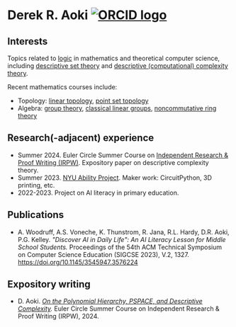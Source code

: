 # Derek R. Aoki [![ORCID logo](https://info.orcid.org/wp-content/uploads/2019/11/orcid_16x16.png)](https://orcid.org/0000-0003-0352-1963)

## Interests
Topics related to [logic](https://en.wikipedia.org/wiki/Mathematical_logic) in mathematics and theoretical computer science, including [descriptive set theory](https://en.wikipedia.org/wiki/Descriptive_set_theory) and [descriptive (computational) complexity theory](https://en.wikipedia.org/wiki/Descriptive_complexity_theory). 

Recent mathematics courses include:
- Topology: [linear topology](https://en.wikipedia.org/wiki/Linear_topology), [point set topology](https://en.wikipedia.org/wiki/General_topology)
- Algebra: [group theory](https://en.wikipedia.org/wiki/Group_theory), [classical linear groups](https://en.wikipedia.org/wiki/Classical_group), [noncommutative ring theory](https://en.wikipedia.org/wiki/Noncommutative_ring)

## Research(-adjacent) experience
- Summer 2024. Euler Circle Summer Course on [Independent Research & Proof Writing (IRPW)](https://eulercircle.com/classes/independent-research-and-paper-writing/). Expository paper on descriptive complexity theory.
- Summer 2023. [NYU Ability Project](https://wp.nyu.edu/ability/). Maker work: CircuitPython, 3D printing, etc.
- 2022-2023. Project on AI literacy in primary education.

## Publications
- A. Woodruff, A.S. Voneche, K. Thunstrom, R. Jana, R.L. Hardy, D.R. Aoki, P.G. Kelley. *"Discover AI in Daily Life": An AI Literacy Lesson for Middle School Students.*
Proceedings of the 54th ACM Technical Symposium on Computer Science Education (SIGCSE 2023), V.2, 1327. https://doi.org/10.1145/3545947.3576224

## Expository writing
- D. Aoki. *[On the Polynomial Hierarchy, PSPACE, and Descriptive Complexity](http://simonrs.com/eulercircle/irpw2024/derek-pspace-paper.pdf).* Euler Circle Summer Course on Independent Research & Proof Writing (IRPW), 2024.
